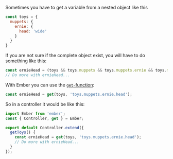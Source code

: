 Sometimes you have to get a variable from a nested object like this

```js
const toys = {
  muppets: {
    ernie: {
      head: 'wide'
    }
  }
}
```

If you are not sure if the complete object exist, you will have to do something like this:

```js
const ernieHead = (toys && toys.muppets && toys.muppets.ernie && toys.muppets.ernie.head) ? toys.muppets.ernie.head : undefined;
// Do more with ernieHead...
```

With Ember you can use the [`get`-function](http://emberjs.com/api/#method_get):

```js
const ernieHead = get(toys, 'toys.muppets.ernie.head');
```

So in a controller it would be like this:

```js
import Ember from 'ember';
const { Controller, get } = Ember;

export default Controller.extend({
  getToys() {
    const ernieHead = get(toys, 'toys.muppets.ernie.head');
    // Do more with ernieHead...
  }
});
```
